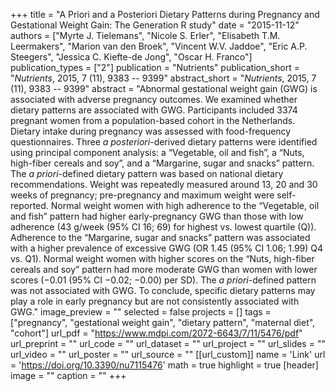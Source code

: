 +++
title = "A Priori and a Posteriori Dietary Patterns during Pregnancy and Gestational Weight Gain: The Generation R study"
date = "2015-11-12"
authors = ["Myrte J. Tielemans", "Nicole S. Erler", "Elisabeth T.M. Leermakers", "Marion van den Broek", "Vincent W.V. Jaddoe", "Eric A.P. Steegers", "Jessica C. Kiefte-de Jong", "Oscar H. Franco"]
publication_types = ["2"]
publication = "Nutrients"
publication_short = "*Nutrients*, 2015, 7 (11), 9383 -- 9399"
abstract_short = "*Nutrients*, 2015, 7 (11), 9383 -- 9399"
abstract = "Abnormal gestational weight gain (GWG) is associated with adverse pregnancy outcomes. We examined whether dietary patterns are associated with GWG. Participants included 3374 pregnant women from a population-based cohort in the Netherlands. Dietary intake during pregnancy was assessed with food-frequency questionnaires. Three *a posteriori*-derived dietary patterns were identified using principal component analysis: a “Vegetable, oil and fish”, a “Nuts, high-fiber cereals and soy”, and a “Margarine, sugar and snacks” pattern. The *a priori*-defined dietary pattern was based on national dietary recommendations. Weight was repeatedly measured around 13, 20 and 30 weeks of pregnancy; pre-pregnancy and maximum weight were self-reported. Normal weight women with high adherence to the “Vegetable, oil and fish” pattern had higher early-pregnancy GWG than those with low adherence (43 g/week (95% CI 16; 69) for highest vs. lowest quartile (Q)). Adherence to the “Margarine, sugar and snacks” pattern was associated with a higher prevalence of excessive GWG (OR 1.45 (95% CI 1.06; 1.99) Q4 vs. Q1). Normal weight women with higher scores on the “Nuts, high-fiber cereals and soy” pattern had more moderate GWG than women with lower scores (−0.01 (95% CI −0.02; −0.00) per SD). The *a priori*-defined pattern was not associated with GWG. To conclude, specific dietary patterns may play a role in early pregnancy but are not consistently associated with GWG."
image_preview = ""
selected = false
projects = []
tags = ["pregnancy", "gestational weight gain", "dietary pattern", "maternal diet", "cohort"]
url_pdf = "https://www.mdpi.com/2072-6643/7/11/5476/pdf"
url_preprint = ""
url_code = ""
url_dataset = ""
url_project = ""
url_slides = ""
url_video = ""
url_poster = ""
url_source = ""
[[url_custom]]
  name = 'Link'
  url = 'https://doi.org/10.3390/nu7115476'
math = true
highlight = true
[header]
image = ""
caption = ""
+++
